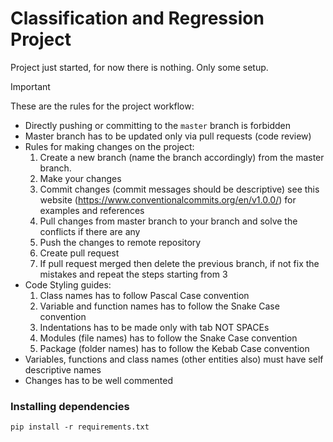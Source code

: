 # Classification and Regression Project

Project just started, for now there is nothing. Only some setup.

> [!IMPORTANT]
> These are the rules for the project workflow:

- Directly pushing or committing to the `master` branch is forbidden
- Master branch has to be updated only via pull requests (code review)
- Rules for making changes on the project:
  1.  Create a new branch (name the branch accordingly) from the master branch.
  2.  Make your changes
  3.  Commit changes (commit messages should be descriptive) see this website (https://www.conventionalcommits.org/en/v1.0.0/) for examples and references
  4.  Pull changes from master branch to your branch and solve the conflicts if there are any
  5.  Push the changes to remote repository
  6.  Create pull request
  7.  If pull request merged then delete the previous branch, if not fix the mistakes and repeat the steps starting from 3
- Code Styling guides:
  1.  Class names has to follow Pascal Case convention
  2.  Variable and function names has to follow the Snake Case convention
  3.  Indentations has to be made only with tab NOT SPACEs
  4.  Modules (file names) has to follow the Snake Case convention
  5.  Package (folder names) has to follow the Kebab Case convention
- Variables, functions and class names (other entities also) must have self descriptive names
- Changes has to be well commented

### Installing dependencies

`pip install -r requirements.txt`
